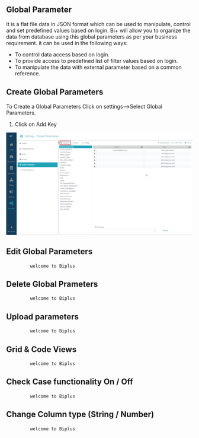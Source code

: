 ## Global Parameter 

It is a flat file data in JSON format which can be used to manipulate, control and set predefined values based on login.
Bi+ will allow you to organize the data from database using this global parameters as per your business requirement. it can be used in the following ways:

- To control data access based on login.
- To provide access to predefined list of filter values based on login.
- To manipulate the data with external parameter based on a common reference.
## Create  Global Parameters

To Create a Global Parameters Click on settings-->Select Global Parameters.
1. Click on Add Key

![enter image description here](https://raw.githubusercontent.com/sv18042016/fp1/eb08bee2614e37797672ab46bd201d2f6211d09b/images/global+para.png)

## Edit Global Parameters

             welcome to Biplus

## Delete Global Prameters

             welcome to Biplus

## Upload parameters

             welcome to Biplus

## Grid & Code Views

             welcome to Biplus

## Check Case functionality On / Off

             welcome to Biplus

## Change Column type (String / Number)

             welcome to Biplus

<!--stackedit_data:
eyJoaXN0b3J5IjpbLTgzNjI1MDk2N119
-->